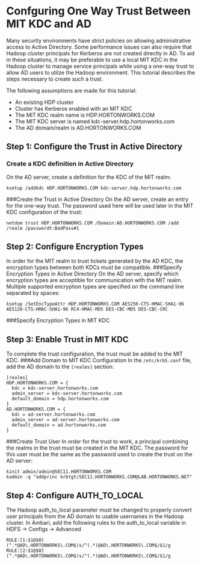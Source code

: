 # Confguring One Way Trust Between MIT KDC and AD
Many security environments have strict policies on allowing administrative access to Active Directory. Some performance issues can also require that Hadoop cluster principals for Kerberos are not created directly in AD. To aid in these situations, it may be preferable to use a local MIT KDC in the Hadoop cluster to manage service principals while using a one-way trust to allow AD users to utilze the Hadoop environment. This tutorial describes the steps necessary to create such a trust.

The following assumptions are made for this tutorial:
- An existing HDP cluster
- Cluster has Kerberos enabled with an MIT KDC
- The MIT KDC realm name is HDP.HORTONWORKS.COM
- The MIT KDC server is named kdc-server.hdp.hortonworks.com
- The AD domain/realm is AD.HORTONWORKS.COM

## Step 1: Configure the Trust in Active Directory
### Create a KDC definition in Active Directory
On the AD server, create a definition for the KDC of the MIT realm:
```
ksetup /addkdc HDP.HORTONWORKS.COM kdc-server.hdp.hortonworks.com
```
###Create the Trust in Active Directory
On the AD server, create an entry for the one-way trust. The password used here will be used later in the MIT KDC configuration of the trust:
```
netdom trust HDP.HORTONWORKS.COM /Domain:AD.HORTONWORKS.COM /add /realm /passwordt:BadPass#1
```

## Step 2: Configure Encryption Types
In order for the MIT realm to trust tickets generated by the AD KDC, the encryption types between both KDCs must be compatible.
###Specify Encryption Types in Active Directory
On the AD server, specify which encryption types are acceptible for communication with the MIT realm. Multiple supported encryption types are specified on the command line separated by spaces:
```
ksetup /SetEncTypeAttr HDP.HORTONWORKS.COM AES256-CTS-HMAC-SHA1-96 AES128-CTS-HMAC-SHA1-96 RC4-HMAC-MD5 DES-CBC-MD5 DES-CBC-CRC
```
###Specify Encryption Types in MIT KDC


## Step 3: Enable Trust in MIT KDC
To complete the trust configuration, the trust must be added to the MIT KDC.
###Add Domain to MIT KDC Configuration
In the `/etc/krb5.conf` file, add the AD domain to the `[realms]` section:
```
[realms]
HDP.HORTONWORKS.COM = {
  kdc = kdc-server.hortonworks.com
  admin_server = kdc-server.hortonworks.com
  default_domain = hdp.hortonworks.com
}
AD.HORTONWORKS.COM = {
  kdc = ad-server.hortonworks.com
  admin_server = ad-server.hortonworks.com
  default_domain = ad.hortonworks.com
}
```
###Create Trust User
In order for the trust to work, a principal combining the realms in the trust must be created in the MIT KDC. The password for this user must be the same as the password used to create the trust on the AD server:
```
kinit admin/admin@SEC11.HORTONWORKS.COM
kadmin -q "addprinc krbtgt/SEC11.HORTONWORKS.COM@LAB.HORTONWORKS.NET"
```
## Step 4: Configure AUTH_TO_LOCAL
The Hadoop auth_to_local parameter must be changed to properly convert user principals from the AD domain to usable usernames in the Hadoop cluster. In Ambari, add the following rules to the auth_to_local variable in HDFS -> Configs -> Advanced
```
RULE:[1:$1@$0](^.*@AD\.HORTONWORKS\.COM$)s/^(.*)@AD\.HORTONWORKS\.COM$/$1/g
RULE:[2:$1@$0](^.*@AD\.HORTONWORKS\.COM$)s/^(.*)@AD\.HORTONWORKS\.COM$/$1/g
```
